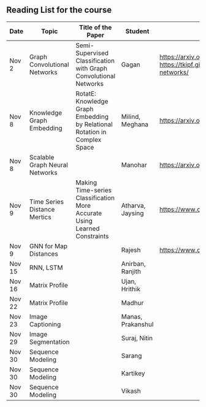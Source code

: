 Reading List for the course
---------------------------

|Date|Topic |Title of the Paper | Student | Paper Link|
|---|-------|---|---|---|
| Nov 2 |Graph  Convolutional Networks| Semi-Supervised Classification with Graph Convolutional Networks| Gagan | https://arxiv.org/abs/1609.02907 https://tkipf.github.io/graph-convolutional-networks/ |
| Nov 8 |Knowledge Graph Embedding  | RotatE: Knowledge Graph Embedding by Relational Rotation in Complex Space | Milind, Meghana |https://arxiv.org/abs/1902.10197|
| Nov 8 |Scalable Graph Neural Networks  |  | Manohar |https://arxiv.org/abs/1902.10197|
| Nov 9 |Time Series Distance Mertics | Making Time-series Classification More Accurate Using Learned Constraints| Atharva, Jaysing |https://www.cs.ucr.edu/~eamonn/RATANAMC.pdf|
| Nov 9 |GNN for Map Distances | | Rajesh |https://www.cs.ucr.edu/~eamonn/RATANAMC.pdf|
| Nov 15|RNN, LSTM | | Anirban, Ranjith | |
| Nov 16|Matrix Profile |  | Ujan, Hrithik| |
| Nov 22|Matrix Profile | | Madhur| |
| Nov 23|Image Captioning | | Manas, Prakanshul| |
| Nov 29|Image Segmentation | | Suraj, Nitin    | |
| Nov 30|Sequence Modeling| | Sarang| |
| Nov 30|Sequence Modeling| | Kartikey | |
| Nov 30|Sequence Modeling| | Vikash  | |
